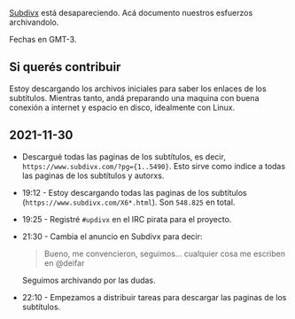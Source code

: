 [Subdivx](https://subdivx.com) está desapareciendo. Acá documento nuestros esfuerzos archivandolo.

Fechas en GMT-3.

## Si querés contribuir

Estoy descargando los archivos iniciales para saber los enlaces de los subtítulos. Mientras tanto, andá preparando una maquina con buena conexión a internet y espacio en disco, idealmente con Linux.

## 2021-11-30

-   Descargué todas las paginas de los subtítulos, es decir, `https://www.subdivx.com/?pg={1..5490}`. Esto sirve como indice a todas las paginas de los subtítulos y autorxs.
-   19:12 - Estoy descargando todas las paginas de los subtítulos (`https://www.subdivx.com/X6*.html`). Son `548.825` en total.
-   19:25 - Registré `#updivx` en el IRC pirata para el proyecto.
-   21:30 - Cambia el anuncio en Subdivx para decir:

    > Bueno, me convencieron, seguimos... cualquier cosa me escriben en @deifar

    Seguimos archivando por las dudas.
-   22:10 - Empezamos a distribuir tareas para descargar las paginas de los subtítulos.
